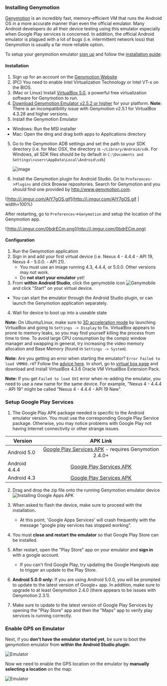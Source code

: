 ### Installing Genymotion

[Genymotion](http://www.genymotion.com/) is an incredibly fast, memory-efficient VM that runs the Android OS in a more accurate manner than even the official emulator. Many Android developers do all their device testing using this emulator especially when Google Play services is concerned.  In addition, the official Android emulator is plagued with a lot of bugs (i.e. intermittent network loss) that Genymotion is usually a far more reliable option.

To setup your genymotion emulator [sign up](https://cloud.genymotion.com/page/customer/login/?next=/) and follow the [installation guide](https://cloud.genymotion.com/page/doc/):

#### Installation

1. Sign up for an account on the [Genymotion Website](https://cloud.genymotion.com/page/customer/login/?next=/)
2. (PC) You need to enable Intel Virtualization Technology or Intel VT-x on the BIOS.  
2. (Mac or Linux) Install [VirtualBox 5.0](https://www.virtualbox.org/wiki/Downloads), a powerful free virtualization software for Genymotion to run.  
3. [Download Genymotion Emulator v2.5.2 or higher](https://cloud.genymotion.com/page/launchpad/download/) for your platform.  **Note**: There is an incompatibility issue with Genymotion v2.5.1 for VirtualBox 4.3.28 and higher versions.
4. Install the Genymotion Emulator
  * Windows: Run the MSI installer
  * Mac: Open the dmg and drag both apps to Applications directory
5. Go to the Genymotion ADB settings and set the path to your SDK directory (i.e. for Mac OSX, the directory is `~/Library/Android/sdk`.  For Windows, all SDK files should be by default in 
`C:\Documents and Settings\<user>\AppData\Local\Android\sdk`)

   ![image](http://i.imgur.com/iGqP85B.png)
6. Install the Genymotion plugin for Android Studio.  Go to `Preferences`->`Plugins` and click Browse repositories. Search for Genymotion and you should find one provided by http://www.genymotion.com.

  ![http://i.imgur.com/AIY7gOS.gif](http://i.imgur.com/AIY7gOS.gif | width=100%)

  After restarting, go to `Preferences`->`Genymotion` and setup the location of the Genymotion app.

  ![http://i.imgur.com/0bdrECm.png](http://i.imgur.com/0bdrECm.png)

#### Configuration

1. Run the Genymotion application
2. Sign in and add your first virtual device (i.e. Nexus 4 - 4.4.4 - API 19, Nexus 4 - 5.0.0. - API 21).  
   * You must use an image running 4.3, 4.4.4, or 5.0.0.  Other versions may not work.
   * Do **not start your emulator** yet!
3. From **within Android Studio**, click the genymobile icon ![Genymobile](https://cloud.genymotion.com/static/images/doc/genymotion-plugin-eclipse-button.png) and click "Start" on your virtual device.
  * You can start the emulator through the Android Studio plugin, or can launch the Genymotion application separately.
4. Wait for device to boot up into a useable state

**Note:** On Ubuntu/Linux, make sure to [3D acceleration mode](http://imgur.com/Kl9cOmb) by launching VirtualBox and going to `Settings -> Display` to fix. VirtualBox appears to prone to memory leaks, so you may find yourself killing the process from time to time. To avoid large CPU consumption by the compiz window manager and swapping in general, try increasing the video memory allocation and Base Memory (found in `Settings -> System`).

**Note:** Are you getting an error when starting the emulator? `Error Failed to load VMMR0.r0`? Follow the [advice here](https://forums.virtualbox.org/viewtopic.php?f=8&t=40525#p186381). In short, go to [virtual box page](https://www.virtualbox.org/wiki/Downloads) and download and install VirtualBox 4.3.6 Oracle VM VirtualBox Extension Pack.

**Note:** If you get `Failed to load OVI` error when re-adding the emulator, you need to use a new name for the same device. For example, "Nexus 4 - 4.4.4 - API 19" might be called "Nexus 4 - 4.4.4 - API 19 New".

### Setup Google Play Services

1. The Google Play APK package needed is specific to the Android emulator version.  You must use the corresponding Google Play Service package.  Otherwise, you may notice problems with Google Play not having Internet connectivity or other strange issues.

| Version     | APK Link                                                                          |
|-------------|:---------------------------------------------------------------------------------:| 
|Android 5.0  |[Google Play Services APK](https://www.androidfilehost.com/?fid=95784891001614559) - requires Genymotion 2.4.0+ |
|Android 4.4.4|[Google Play Services APK](https://www.androidfilehost.com/?fid=23311191640114013)             |
|Android 4.3  |[Google Play Services APK](http://www4.zippyshare.com/v/42927675/file.html)     |

2. Drag and drop the zip file onto the running Genymotion emulator device
   ![Installing Google Apps APK](http://i.imgur.com/PvGjlyo.png)

3. When asked to flash the device, make sure to proceed with the installation.
   - At this point, 'Google Apps Services' will crash frequently with the message "google play services has stopped working".

4. You must **close and restart the emulator** so that Google Play Store can be installed.

5. After restart, open the "Play Store" app on your emulator and **sign in** with a google account.
   - If you can't find Google Play, try updating the Google Hangouts app to trigger an update to the Play Store.

6. **Android 5.0.0 only:** If you are using Android 5.0.0, you will be prompted to update to the latest version of Google+ app.  In addition, make sure to upgrade to at least Genymotion 2.4.0 (there appears to be issues with Genymotion 2.3.1).

7. Make sure to update to the latest version of Google Play Services by opening the "Play Store" app and then the "Maps" app to verify play services is running correctly.

### Enable GPS on Emulator

Next, if you **don't have the emulator started yet**, be sure to boot the genymotion emulator from **within the Android Studio plugin**:

![Emulator](http://i.imgur.com/OsGYNpE.png)

Now we need to enable the GPS location on the emulator by **manually selecting a location** on the map:

![Emulator](http://i.imgur.com/oAdAKA0.png)